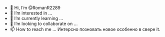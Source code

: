 - 👋 Hi, I’m @RomanR2289
- 👀 I’m interested in ...
- 🌱 I’m currently learning ...
- 💞️ I’m looking to collaborate on ...
- 📫 How to reach me ...
Интерсно позновать новое особенно в свере it.
<!---
RomanR2289/RomanR2289 is a ✨ special ✨ repository because its `README.md` (this file) appears on your GitHub profile.
You can click the Preview link to take a look at your changes.
--->
